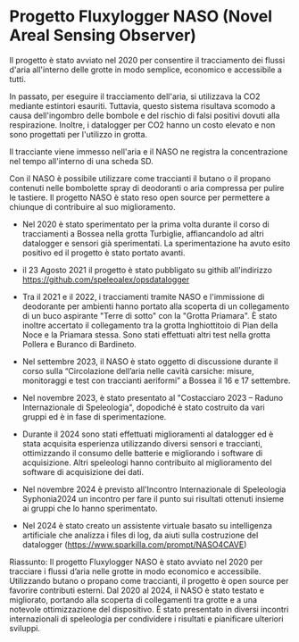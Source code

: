 # Progetto Fluxylogger NASO (Novel Areal Sensing Observer)

Il progetto è stato avviato nel 2020 per consentire il tracciamento dei flussi d'aria all'interno delle grotte in modo semplice, economico e accessibile a tutti.

In passato, per eseguire il tracciamento dell'aria, si utilizzava la CO2 mediante estintori esauriti. Tuttavia, questo sistema risultava scomodo a causa dell'ingombro delle bombole e del rischio di falsi positivi dovuti alla respirazione. Inoltre, i datalogger per CO2 hanno un costo elevato e non sono progettati per l'utilizzo in grotta.

Il tracciante viene immesso nell'aria e il NASO ne registra la concentrazione nel tempo all'interno di una scheda SD.

Con il NASO è possibile utilizzare come traccianti il butano o il propano contenuti nelle bombolette spray di deodoranti o aria compressa per pulire le tastiere. Il progetto NASO è stato reso open source per permettere a chiunque di contribuire al suo miglioramento.


- Nel 2020 è stato sperimentato per la prima volta durante il corso di tracciamenti a Bossea nella grotta Turbiglie, affiancandolo ad altri datalogger e sensori già sperimentati. La sperimentazione ha avuto esito positivo ed il progetto è stato portato avanti.

- il 23 Agosto 2021 il progetto è stato pubbligato su githib all'indirizzo https://github.com/speleoalex/opsdatalogger

- Tra il 2021 e il 2022, i tracciamenti tramite NASO e l'immissione di deodorante per ambienti hanno portato alla scoperta di un collegamento di un buco aspirante "Terre di sotto" con la "Grotta Priamara". È stato inoltre accertato il collegamento tra la grotta Inghiottitoio di Pian della Noce e la Priamara stessa. Sono stati effettuati altri test nella grotta Pollera e Buranco di Bardineto.

- Nel settembre 2023, il NASO è stato oggetto di discussione durante il corso sulla “Circolazione dell’aria nelle cavità carsiche: misure, monitoraggi e test con traccianti aeriformi” a Bossea il 16 e 17 settembre.

- Nel novembre 2023, è stato presentato al "Costacciaro 2023 – Raduno Internazionale di Speleologia", dopodiché è stato costruito da vari gruppi ed è in fase di sperimentazione.

- Durante il 2024 sono stati effettuati miglioramenti al datalogger ed è stata acquisita esperienza utilizzando diversi sensori e traccianti, ottimizzando il consumo delle batterie e migliorando i software di acquisizione. Altri speleologi hanno contribuito al miglioramento del software di acquisizione dei dati.

- Nel novembre 2024 è previsto all'Incontro Internazionale di Speleologia Syphonia2024 un incontro per fare il punto sui risultati ottenuti insieme ai gruppi che lo hanno sperimentato.

- Nel 2024 è stato creato un assistente virtuale basato su intelligenza artificiale che analizza i files di log, da aiuti sulla costruzione del datalogger (https://www.sparkilla.com/prompt/NASO4CAVE)

Riassunto: Il progetto Fluxylogger NASO è stato avviato nel 2020 per tracciare i flussi d’aria nelle grotte in modo economico e accessibile. Utilizzando butano o propano come traccianti, il progetto è open source per favorire contributi esterni. Dal 2020 al 2024, il NASO è stato testato e migliorato, portando alla scoperta di collegamenti tra grotte e a una notevole ottimizzazione del dispositivo. È stato presentato in diversi incontri internazionali di speleologia per condividere i risultati e pianificare ulteriori sviluppi.






